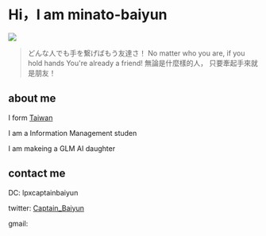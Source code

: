 # Hi，I am minato-baiyun


<img src="https://skillicons.dev/icons?i=discord,twitter,vscode,postman,github,git,sqlite,selenium,py,nodejs,md,html,js,css,c," />

> どんな人でも手を繋げばもう友達さ！
> No matter who you are, if you hold hands You're already a friend!
> 無論是什麼樣的人， 只要牽起手來就是朋友！


## about me

I form [Taiwan](https://en.wikipedia.org/wiki/Geography_of_Taiwan)

I am a Information Management studen

I am makeing a GLM AI daughter

## contact me

DC: lpxcaptainbaiyun

twitter: [Captain_Baiyun](https://twitter.com/Captain_Baiyun)

gmail:
